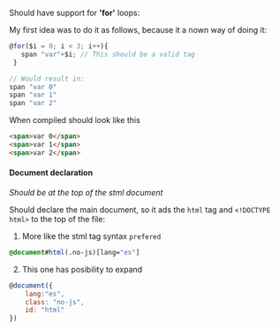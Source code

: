 Should have support for **'for'** loops:

My first idea was to do it as follows,  because it a nown way of doing it:
```javascript
@for($i = 0; i < 3; i++){
   span "var"+$i; // This should be a valid tag
 }

// Would result in:
span "var 0"
span "var 1"
span "var 2"
```
 When compiled should look like this
```html
<span>var 0</span>
<span>var 1</span>
<span>var 2</span>
```

#### Document declaration
*Should be at the top of the stml document*

Should declare the main document, so it ads the `html` tag and `<!DOCTYPE html>` to the top of the file:

1. More like the stml tag syntax `prefered`
```sass
@document#html(.no-js)[lang="es"]
```

2. This one has posibility to expand
```js
@document({
    lang:"es",
    class: "no-js",
    id: "html"
})
```
